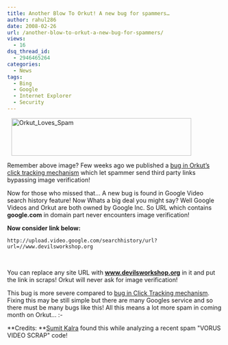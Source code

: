 ```yaml
---
title: Another Blow To Orkut! A new bug for spammers…
author: rahul286
date: 2008-02-26
url: /another-blow-to-orkut-a-new-bug-for-spammers/
views:
  - 16
dsq_thread_id:
  - 2946465264
categories:
  - News
tags:
  - Bing
  - Google
  - Internet Explorer
  - Security
---
```

<img class="wp-image-52543" style="border-top-width: 0px;border-left-width: 0px;border-bottom-width: 0px;margin: 0px 0px 0px 10px;border-right-width: 0px" height="88" alt="Orkut_Loves_Spam" src="http://cdn.devilsworkshop.org/files/2008/02/image8.png" width="420" border="0" /> 

Remember above image? Few weeks ago we published a [bug in Orkut&#8217;s click tracking mechanism][1] which let spammer send third party links bypassing image verification!

Now for those who missed that&#8230; A new bug is found in Google Video search history feature! Now Whats a big deal you might say? Well Google Videos and Orkut are both owned by Google Inc. So URL which contains **google.com** in domain part never encounters image verification!

**Now consider link below:**

`http://upload.video.google.com/searchhistory/url?url=//www.devilsworkshop.org`

&#160;

You can replace any site URL with **www.devilsworkshop.org** in it and put the link in scraps! Orkut will never ask for image verification!

This bug is more severe compared to [bug in Click Tracking mechanism][1]. Fixing this may be still simple but there are many Googles service and so there must be many bugs like this! All this means a lot more spam in coming month on Orkut&#8230; <img src="http://devilsworkshop.org/wp-includes/images/smilies/frownie.png" alt=":-(" class="wp-smiley" style="height: 1em; max-height: 1em;" />

**Credits: **<a href="http://testingdocs.blogspot.com/" onclick="_gaq.push(['_trackEvent', 'outbound-article', 'http://testingdocs.blogspot.com/', 'Sumit Kalra']);" >Sumit Kalra</a> found this while analyzing a recent spam "VORUS VIDEO SCRAP" code!

 [1]: http://devilsworkshop.org/2008/02/03/new-orkut-bug-let-spammer-send-any-link-without-image-verification-orkut-loves-spam/
